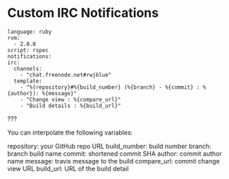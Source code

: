 
# Custom IRC Notifications

```
language: ruby
rvm:
  - 2.0.0
script: rspec
notifications:
irc:
  channels:
    - "chat.freenode.net#rwjblue"
  template:
    - "%{repository}#%{build_number} (%{branch} - %{commit} : %{author}): %{message}"
    - "Change view : %{compare_url}"
    - "Build details : %{build_url}"
```

???

You can interpolate the following variables:

repository: your GitHub repo URL
build_number: build number
branch: branch build name
commit: shortened commit SHA
author: commit author name
message: travis message to the build
compare_url: commit change view URL
build_url: URL of the build detail
